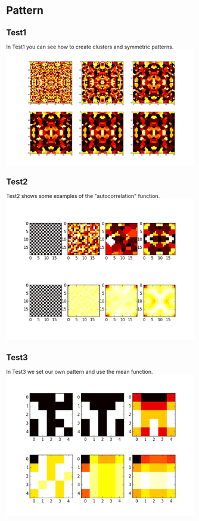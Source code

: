 # Pattern
## Test1
In Test1 you can see how to create clusters and symmetric patterns.
<img src="https://github.com/WulfH/Pattern/blob/master/Test1.png">
## Test2
Test2 shows some examples of the "autocorrelation" function.
<img src="https://github.com/WulfH/Pattern/blob/master/Test2.png">
## Test3
In Test3 we set our own pattern and use the mean function.
<img src="https://github.com/WulfH/Pattern/blob/master/Test3.png">
